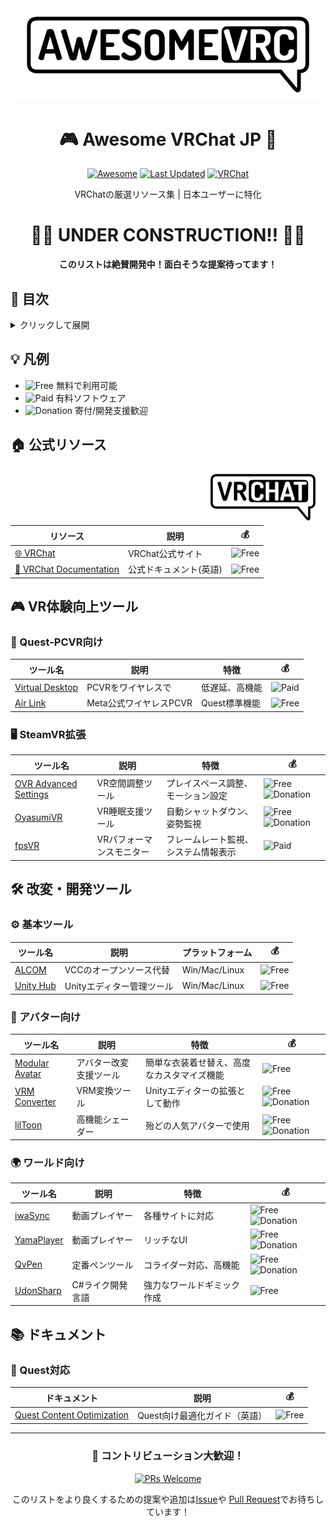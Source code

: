 <div align="center">
  <img src="assets/vrchat-jp-banner.png" alt="Awesome VRChat JP Banner" width="800"/>

  # 🎮 Awesome VRChat JP 🗾
  
  [![Awesome](https://awesome.re/badge.svg)](https://awesome.re)
  [![Last Updated](https://img.shields.io/github/last-commit/26d0/awesome-vrchat-jp?label=Last%20Updated&style=flat-square)](https://github.com/26d0/awesome-vrchat-jp/commits/main)
  [![VRChat](https://img.shields.io/badge/VRChat-Community-blue?style=flat-square&logo=vrchat)](https://vrchat.com)

  VRChatの厳選リソース集 | 日本ユーザーに特化
</div>

<div align="center">
  
  # 🚧🚧 UNDER CONSTRUCTION!! 🚧🚧
  **このリストは絶賛開発中！面白そうな提案待ってます！**
  
</div>

## 📑 目次
<details>
<summary>クリックして展開</summary>

- [🏠 公式リソース](#公式リソース)
- [🎮 VR体験向上ツール](#vr体験向上ツール)
- [🛠️ 開発ツール](#開発ツール)
- [🎪 イベント](#イベント)
- [📚 ドキュメント](#ドキュメント)
</details>

## 💡 凡例
- ![Free](https://img.shields.io/badge/-Free-brightgreen) 無料で利用可能
- ![Paid](https://img.shields.io/badge/-Paid-red) 有料ソフトウェア
- ![Donation](https://img.shields.io/badge/-Donation-yellow) 寄付/開発支援歓迎

## 🏠 公式リソース
<img align="right" src="assets/vrchat-logo.png" width="200"/>

| リソース | 説明 | 💰 |
|----------|------|-----|
| [🌐 VRChat](https://vrchat.com/) | VRChat公式サイト | ![Free](https://img.shields.io/badge/-Free-brightgreen) |
| [📖 VRChat Documentation](https://docs.vrchat.com/) | 公式ドキュメント(英語) | ![Free](https://img.shields.io/badge/-Free-brightgreen) |

## 🎮 VR体験向上ツール
### 🔧 Quest-PCVR向け
| ツール名 | 説明 | 特徴 | 💰 |
|----------|------|------|-----|
| [Virtual Desktop](https://www.vrdesktop.net/) | PCVRをワイヤレスで | 低遅延、高機能 | ![Paid](https://img.shields.io/badge/-Paid-red) |
| [Air Link](https://www.meta.com/ja-jp/help/quest/articles/headsets-and-accessories/using-your-headset/connect-with-air-link/) | Meta公式ワイヤレスPCVR | Quest標準機能 | ![Free](https://img.shields.io/badge/-Free-brightgreen) |

### 🖥️ SteamVR拡張
| ツール名 | 説明 | 特徴 | 💰 |
|----------|------|------|-----|
| [OVR Advanced Settings](https://store.steampowered.com/app/1009850/OVR_Advanced_Settings/) | VR空間調整ツール | プレイスペース調整、モーション設定 | ![Free](https://img.shields.io/badge/-Free-brightgreen) ![Donation](https://img.shields.io/badge/-Donation-yellow) |
| [OyasumiVR](https://store.steampowered.com/app/2538150/OyasumiVR__VR_Sleeping_Utilities/) | VR睡眠支援ツール | 自動シャットダウン、姿勢監視 | ![Free](https://img.shields.io/badge/-Free-brightgreen) ![Donation](https://img.shields.io/badge/-Donation-yellow) |
| [fpsVR](https://store.steampowered.com/app/908520/fpsVR/) | VRパフォーマンスモニター | フレームレート監視、システム情報表示 | ![Paid](https://img.shields.io/badge/-Paid-red) |

## 🛠️ 改変・開発ツール
### ⚙️ 基本ツール
| ツール名 | 説明 | プラットフォーム | 💰 |
|----------|------|-----------------|-----|
| [ALCOM](https://vrc-get.anatawa12.com/ja/alcom/) | VCCのオープンソース代替 | Win/Mac/Linux | ![Free](https://img.shields.io/badge/-Free-brightgreen) |
| [Unity Hub](https://unity.com/ja/download) | Unityエディター管理ツール | Win/Mac/Linux | ![Free](https://img.shields.io/badge/-Free-brightgreen) |

### 🤖 アバター向け
| ツール名 | 説明 | 特徴 | 💰 |
|----------|------|------|-----|
| [Modular Avatar](https://modular-avatar.nadena.dev/) | アバター改変支援ツール | 簡単な衣装着せ替え、高度なカスタマイズ機能 | ![Free](https://img.shields.io/badge/-Free-brightgreen) |
| [VRM Converter](https://pokemori.booth.pm/items/1025226) | VRM変換ツール | Unityエディターの拡張として動作 | ![Free](https://img.shields.io/badge/-Free-brightgreen) ![Donation](https://img.shields.io/badge/-Donation-yellow) |
| [lilToon](https://lilxyzw.github.io/lilToon/) | 高機能シェーダー | 殆どの人気アバターで使用 | ![Free](https://img.shields.io/badge/-Free-brightgreen) ![Donation](https://img.shields.io/badge/-Donation-yellow) |

### 🌍 ワールド向け
| ツール名 | 説明 | 特徴 | 💰 |
|----------|------|------|-----|
| [iwaSync](https://booth.pm/ja/items/2666275) | 動画プレイヤー | 各種サイトに対応 | ![Free](https://img.shields.io/badge/-Free-brightgreen) ![Donation](https://img.shields.io/badge/-Donation-yellow) |
| [YamaPlayer](https://github.com/koorimizuw/YamaPlayer) | 動画プレイヤー | リッチなUI | ![Free](https://img.shields.io/badge/-Free-brightgreen) ![Donation](https://img.shields.io/badge/-Donation-yellow) |
| [QvPen](https://booth.pm/ja/items/1555789) | 定番ペンツール | コライダー対応、高機能 | ![Free](https://img.shields.io/badge/-Free-brightgreen) ![Donation](https://img.shields.io/badge/-Donation-yellow) |
| [UdonSharp](https://github.com/vrchat-community/UdonSharp) | C#ライク開発言語 | 強力なワールドギミック作成 | ![Free](https://img.shields.io/badge/-Free-brightgreen) |

## 📚 ドキュメント
### 📱 Quest対応
| ドキュメント | 説明 | 💰 |
|------------|------|-----|
| [Quest Content Optimization](https://docs.vrchat.com/docs/quest-content-optimization) | Quest向け最適化ガイド（英語） | ![Free](https://img.shields.io/badge/-Free-brightgreen) |

---

<div align="center">
  
  ### 🌟 コントリビューション大歓迎！
  
  [![PRs Welcome](https://img.shields.io/badge/PRs-welcome-brightgreen.svg?style=flat-square)](http://makeapullrequest.com)
  
  このリストをより良くするための提案や追加は[Issue](https://github.com/26d0/awesome-vrchat-jp/issues)や
  [Pull Request](https://github.com/26d0/awesome-vrchat-jp/pulls)でお待ちしています！

</div>

